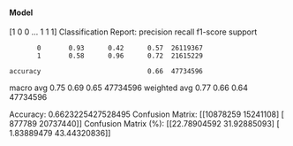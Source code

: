 #### Model
[1 0 0 ... 1 1 1]
Classification Report:
              precision    recall  f1-score   support

           0       0.93      0.42      0.57  26119367
           1       0.58      0.96      0.72  21615229

    accuracy                           0.66  47734596
   macro avg       0.75      0.69      0.65  47734596
weighted avg       0.77      0.66      0.64  47734596

Accuracy: 0.6623225427528495
Confusion Matrix:
[[10878259 15241108]
 [  877789 20737440]]
Confusion Matrix (%):
[[22.78904592 31.92885093]
 [ 1.83889479 43.44320836]]
